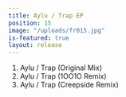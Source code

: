 ```yaml
---
title: Aylu / Trap EP
position: 15
image: "/uploads/fr015.jpg"
is-featured: true
layout: release
---
```

01. Aylu / Trap (Original Mix)
02. Aylu / Trap (1OO1O Remix)
03. Aylu / Trap (Creepside Remix)
